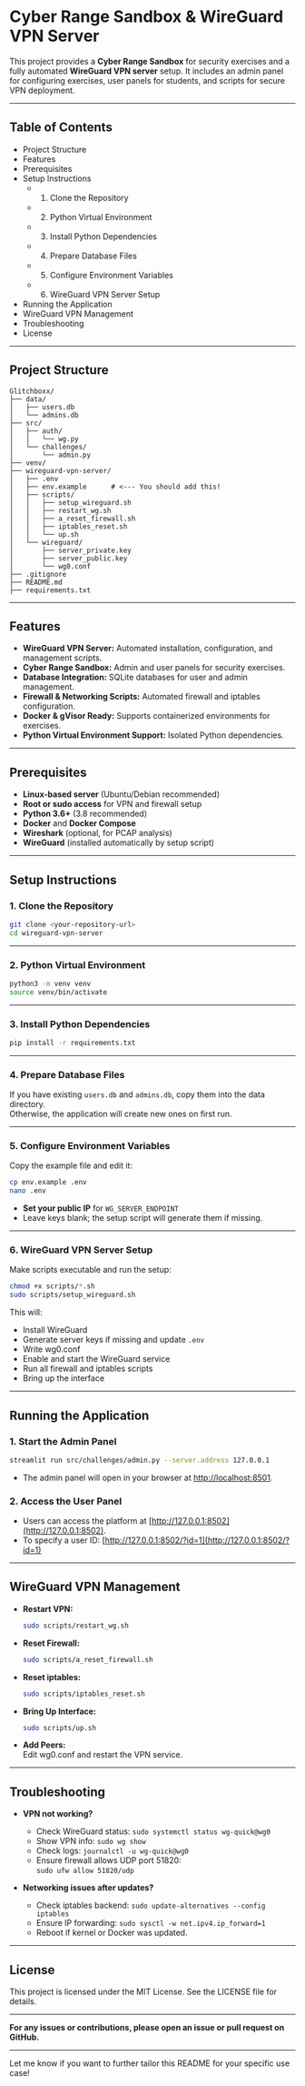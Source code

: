 
# Cyber Range Sandbox & WireGuard VPN Server

This project provides a **Cyber Range Sandbox** for security exercises and a fully automated **WireGuard VPN server** setup. It includes an admin panel for configuring exercises, user panels for students, and scripts for secure VPN deployment.

---

## Table of Contents

- Project Structure
- Features
- Prerequisites
- Setup Instructions
  - 1. Clone the Repository
  - 2. Python Virtual Environment
  - 3. Install Python Dependencies
  - 4. Prepare Database Files
  - 5. Configure Environment Variables
  - 6. WireGuard VPN Server Setup
- Running the Application
- WireGuard VPN Management
- Troubleshooting
- License

---

## Project Structure

```
Glitchboxx/
├── data/
│   ├── users.db
│   └── admins.db
├── src/
│   ├── auth/
│   │   └── wg.py
│   └── challenges/
│       └── admin.py
├── venv/
├── wireguard-vpn-server/
│   ├── .env
│   ├── env.example      # <--- You should add this!
│   ├── scripts/
│   │   ├── setup_wireguard.sh
│   │   ├── restart_wg.sh
│   │   ├── a_reset_firewall.sh
│   │   ├── iptables_reset.sh
│   │   └── up.sh
│   └── wireguard/
│       ├── server_private.key
│       ├── server_public.key
│       └── wg0.conf
├── .gitignore
├── README.md
├── requirements.txt
```

---

## Features

- **WireGuard VPN Server:** Automated installation, configuration, and management scripts.
- **Cyber Range Sandbox:** Admin and user panels for security exercises.
- **Database Integration:** SQLite databases for user and admin management.
- **Firewall & Networking Scripts:** Automated firewall and iptables configuration.
- **Docker & gVisor Ready:** Supports containerized environments for exercises.
- **Python Virtual Environment Support:** Isolated Python dependencies.

---

## Prerequisites

- **Linux-based server** (Ubuntu/Debian recommended)
- **Root or sudo access** for VPN and firewall setup
- **Python 3.6+** (3.8 recommended)
- **Docker** and **Docker Compose**
- **Wireshark** (optional, for PCAP analysis)
- **WireGuard** (installed automatically by setup script)

---

## Setup Instructions

### 1. Clone the Repository

```bash
git clone <your-repository-url>
cd wireguard-vpn-server
```

---

### 2. Python Virtual Environment

```bash
python3 -m venv venv
source venv/bin/activate
```

---

### 3. Install Python Dependencies

```bash
pip install -r requirements.txt
```

---

### 4. Prepare Database Files

If you have existing `users.db` and `admins.db`, copy them into the data directory.  
Otherwise, the application will create new ones on first run.

---

### 5. Configure Environment Variables

Copy the example file and edit it:

```bash
cp env.example .env
nano .env
```

- **Set your public IP** for `WG_SERVER_ENDPOINT`
- Leave keys blank; the setup script will generate them if missing.

---

### 6. WireGuard VPN Server Setup

Make scripts executable and run the setup:

```bash
chmod +x scripts/*.sh
sudo scripts/setup_wireguard.sh
```

This will:
- Install WireGuard
- Generate server keys if missing and update `.env`
- Write wg0.conf
- Enable and start the WireGuard service
- Run all firewall and iptables scripts
- Bring up the interface

---

## Running the Application

### 1. Start the Admin Panel

```bash
streamlit run src/challenges/admin.py --server.address 127.0.0.1
```

- The admin panel will open in your browser at [http://localhost:8501](http://localhost:8501).

### 2. Access the User Panel

- Users can access the platform at [http://127.0.0.1:8502](http://127.0.0.1:8502).
- To specify a user ID: [http://127.0.0.1:8502/?id=1](http://127.0.0.1:8502/?id=1)

---

## WireGuard VPN Management

- **Restart VPN:**  
  ```bash
  sudo scripts/restart_wg.sh
  ```
- **Reset Firewall:**  
  ```bash
  sudo scripts/a_reset_firewall.sh
  ```
- **Reset iptables:**  
  ```bash
  sudo scripts/iptables_reset.sh
  ```
- **Bring Up Interface:**  
  ```bash
  sudo scripts/up.sh
  ```

- **Add Peers:**  
  Edit wg0.conf and restart the VPN service.

---

## Troubleshooting

- **VPN not working?**  
  - Check WireGuard status: `sudo systemctl status wg-quick@wg0`
  - Show VPN info: `sudo wg show`
  - Check logs: `journalctl -u wg-quick@wg0`
  - Ensure firewall allows UDP port 51820:  
    `sudo ufw allow 51820/udp`

- **Networking issues after updates?**  
  - Check iptables backend: `sudo update-alternatives --config iptables`
  - Ensure IP forwarding: `sudo sysctl -w net.ipv4.ip_forward=1`
  - Reboot if kernel or Docker was updated.

---

## License

This project is licensed under the MIT License. See the LICENSE file for details.

---

**For any issues or contributions, please open an issue or pull request on GitHub.**

---

Let me know if you want to further tailor this README for your specific use case!
